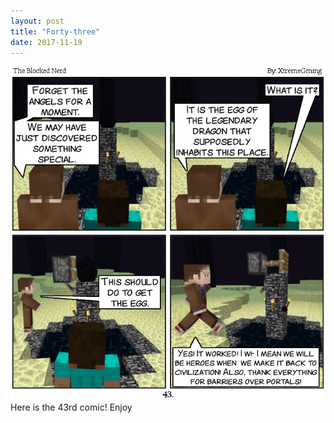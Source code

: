 ```yaml
---
layout: post
title: "Forty-three"
date: 2017-11-19
---
```

<img src="/comics/comic43.png" alt="43" class="inline" />
Here is the 43rd comic! Enjoy
